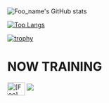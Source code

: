 
#
![Foo_name's GitHub stats](https://github-readme-stats.vercel.app/api?username=0-s0g0&show_icons=true&theme=vue-dark)

[![Top Langs](https://github-readme-stats.vercel.app/api/top-langs/?username=0-s0g0&layout=compact&theme=vue-dark)](https://github.com/anuraghazra/github-readme-stats)

[![trophy](https://github-profile-trophy.vercel.app/?username=0-s0g0&theme=discord)](https://github.com/ryo-ma/github-profile-trophy)


# NOW TRAINING

<p align="left">
<a href="https://twitter.com/[Foo]" target="blank"><img align="center" src="https://raw.githubusercontent.com/rahuldkjain/github-profile-readme-generator/master/src/images/icons/Social/twitter.svg" alt="[Foo]" height="30" width="40" /></a>
<a href="[Foo_email]"><img src="https://img.shields.io/badge/Gmail-d14836?style=flat-square&logo=Gmail&logoColor=white&link=[Foo_email]"/></a>
</p>
